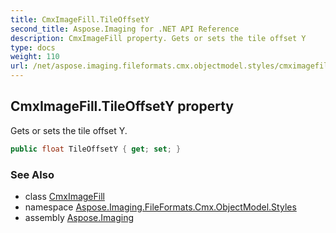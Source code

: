 ```yaml
---
title: CmxImageFill.TileOffsetY
second_title: Aspose.Imaging for .NET API Reference
description: CmxImageFill property. Gets or sets the tile offset Y
type: docs
weight: 110
url: /net/aspose.imaging.fileformats.cmx.objectmodel.styles/cmximagefill/tileoffsety/
---
```

## CmxImageFill.TileOffsetY property

Gets or sets the tile offset Y.

```csharp
public float TileOffsetY { get; set; }
```

### See Also

* class [CmxImageFill](../)
* namespace [Aspose.Imaging.FileFormats.Cmx.ObjectModel.Styles](../../cmximagefill/)
* assembly [Aspose.Imaging](../../../)


